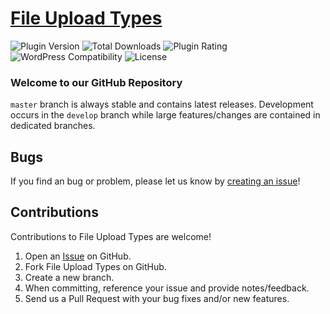 # [File Upload Types](https://wordpress.org/plugins/file-upload-types/) #

![Plugin Version](https://img.shields.io/wordpress/plugin/v/file-upload-types.svg?style=flat-square) ![Total Downloads](https://img.shields.io/wordpress/plugin/dt/file-upload-types.svg?style=flat-square) ![Plugin Rating](https://img.shields.io/wordpress/plugin/r/file-upload-types.svg?style=flat-square) ![WordPress Compatibility](https://img.shields.io/wordpress/v/file-upload-types.svg?style=flat-square) ![License](https://img.shields.io/badge/license-GPL--2.0%2B-red.svg?style=flat-square)

### Welcome to our GitHub Repository

`master` branch is always stable and contains latest releases. Development occurs in the `develop` branch while large features/changes are contained in dedicated branches.

## Bugs ##
If you find an bug or problem, please let us know by [creating an issue](https://github.com/awesomemotive/file-upload-types/issues?state=open)!

## Contributions ##
Contributions to File Upload Types are welcome!

1. Open an [Issue](https://github.com/awesomemotive/file-upload-types/issues) on GitHub.
2. Fork File Upload Types on GitHub.
3. Create a new branch.
4. When committing, reference your issue and provide notes/feedback.
5. Send us a Pull Request with your bug fixes and/or new features.

